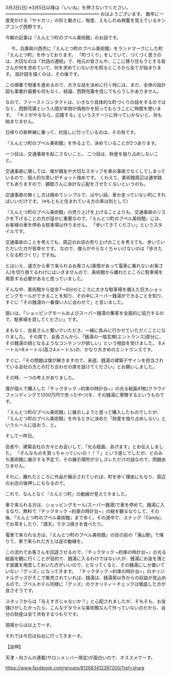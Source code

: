 3月3日(日) ※3月5日以降は『いいね』を押さないでください。
━━━━━━━━━━━━━━━━━━━━━
おはようございます。
数年に一度見かける『ヤドカリ』の形と動きに、毎度、えもしれぬ興奮を覚えているキングコング西野です。

今朝の記事は『えんとつ町のプペル美術館』のお話です。

　
今、兵庫県川西市に『えんとつ町のプペル美術館』をランドマークにした町『えんとつ町』を作っております。
「町づくり」をしていて、つくづく思うのは、大切なのは「対話の連続」で、地元の皆さんや、ここに移り住もうとする皆さんが何を求めていて、何を求めていないかを知るところから全てが始まります。
設計図を描くのは、その後です。

この順番で物事を進めるので、大きな話を決めに行く時には、まだ、全体の設計図も事業計画書も何もなく、結論、西野亮廣を信じてもらうしかありません。

なので、ファーストコンタクトは、いきなり具体的な町づくりの話をするのではなく、西野亮廣という人間が本物か偽物かを知ってもらうことに時間を使います。
「キミがやるなら、応援する」というステージに持っていかないと、何も始まりません。

日帰りの新幹線に乗って、対話しに行っているのは、その為です。

『えんとつ町のプペル美術館』を作る上で、決めていることが2つあります。

一つ目は、交通事故を起こさないこと。
二つ目は、財産を独り占めしないこと。

交通事故に関しては、僕が親友や大切なスタッフを車の事故でなくしてしまっているので、個人的な思いがチョット強めです。
くわえて、美術館周辺は通学路でもありますので、親御さんに余計な心配をさせたくないというのも。

交通事故の無くし方は極めてシンプルで、はやい話、車か走っていない町にすればいいだけです。
(※もともと住まれている方の車は別として)

『えんとつ町のプペル美術館』の売り上げを上げることよりも、交通事故のリスクを下げることの方が遥かに重要なので、『えんとつ町のプペル美術館』には、お客様の車を停める駐車場は作りません。
「歩いてきてください」というスタイルです。

交通事故のことを考えても、周辺のお店の売り上げのことを考えても、歩いていただいた方が皆幸せです。
なので、僕らがやらなくちゃいけないのは「歩きたくなる町づくり」ですね。

とはいえ、遠方から車で来られるお客さん(事情があって電車に乗れないお客さん)を切り捨てるわけにはいきませんので、美術館から離れたところに駐車場を用意する必要があると思っていました。

そんな中、美術館から徒歩7～8分のところに大きな駐車場を備えた巨大ショッピングモールができることを知り、その中にスーパー銭湯ができることを知り、すぐに「その銭湯の一番偉い人に会わせて」と言いました。

狙いは、「ショッピングモールおよびスーパー銭湯の集客を全面的に協力するので、駐車場を貸してください」です。

まもなく、会長さんと繋いでいただき、一緒に呑みに行かせていただくことになりました。
その席で、会長さんから、「銭湯の一階玄関(エントランス)部分に、その銭湯の顔となるようなコンテンツが欲しい」という相談を受けました。
8メートル×8メートル(高さ4メートル)の、かなり大きめのエントランスです。

すぐに、「その問題は僕が解きますので、来週、銭湯の建築デザインを担当されている会社の方との打ち合わせの席を設けてください」とお願いしました。

その時、一つの考えがありました。

僕が個人で購入した『チックタック ~約束の時計台~』の光る絵画41枚(クラウドファンディングで1200万円で売ったやつ)を、その銭湯に寄贈するというものです。

『えんとつ町のプペル美術館』に展示しようと思って購入したものでしたが、『えんとつ町のプペル美術館』を作るときに決めた「財産を独り占めしない」というルールに従おう、と。

そして一昨日。

会長や、建築会社の方々とお会いして、「光る絵画、あげます」とお伝えしました。
「そんなものを貰っちゃっていいの！！？」という感じでしたが、どのみち美術館に展示する予定で、その展示場所が少しズレただけの話なので、問題ありません。

それに、離れたところに作品が展示されていれば、町を歩く理由にもなり、周辺のお店の後押しにもなるので。

これで、なんとなく『えんとつ町』の動線が見えてきました。

車で来られる方は、ショッピングモール(スーパー銭湯)で車を停めて、銭湯に入るなり、無料で『チックタック ~約束の時計台~』の絵を観るなりして、その後、『えんとつ町のプペル美術館』まで歩く。その道中で、スナック『Candy』でお茶をしたり、『満天』でタコ焼きを食べたり。

電車で来られる方は、『えんとつ町のプペル美術館』の目の前の「滝山駅」で降りて、車で来られた方とは逆の動線を。

この流れでお客さんを回遊させるので、『チックタック ~約束の時計台~』の光る絵画を観に行くことが目的で、銭湯に入るわけではない人が、銭湯にお金を落とす装置を用意しておいた方がいいので、となってくると、その銭湯にしか置いていない『グッズ』になってきます。
『チックタック ~約束の時計台~』のオリジナルグッズがそこで販売されていれば、銭湯は、銭湯客以外からの収益が見込めるので、プペルホテル同様に『グッズ』のクオリティーチェックは徹底した方が良さそうです。

スタッフからは「与えすぎじゃないか？」と心配されましたが、そもそも、お金儲けがしたかったら、こんなデタラメな美術館なんて作っていないのだから、自分の財産は全て共有するつもりです。

現場からは以上でーす。

それでは今日は仙台に行ってきまーす。

【追伸】

天津・向さんの連載(サロンメンバー限定)が面白いので、オススメでーす。

https://www.facebook.com/groups/812683412397200/?ref=share
